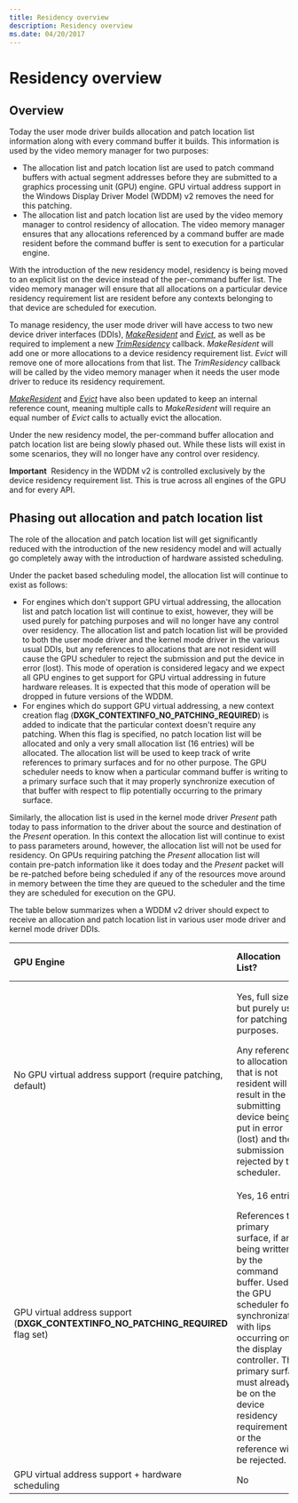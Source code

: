 ```yaml
---
title: Residency overview
description: Residency overview
ms.date: 04/20/2017
---
```


# Residency overview


## <span id="Overview"></span><span id="overview"></span><span id="OVERVIEW"></span>Overview


Today the user mode driver builds allocation and patch location list information along with every command buffer it builds. This information is used by the video memory manager for two purposes:

-   The allocation list and patch location list are used to patch command buffers with actual segment addresses before they are submitted to a graphics processing unit (GPU) engine. GPU virtual address support in the Windows Display Driver Model (WDDM) v2 removes the need for this patching.
-   The allocation list and patch location list are used by the video memory manager to control residency of allocation. The video memory manager ensures that any allocations referenced by a command buffer are made resident before the command buffer is sent to execution for a particular engine.

With the introduction of the new residency model, residency is being moved to an explicit list on the device instead of the per-command buffer list. The video memory manager will ensure that all allocations on a particular device residency requirement list are resident before any contexts belonging to that device are scheduled for execution.

To manage residency, the user mode driver will have access to two new device driver interfaces (DDIs), [*MakeResident*](/windows-hardware/drivers/ddi/d3dumddi/nc-d3dumddi-pfnd3dddi_makeresidentcb) and [*Evict*](/windows-hardware/drivers/ddi/d3dumddi/nc-d3dumddi-pfnd3dddi_evictcb), as well as be required to implement a new [*TrimResidency*](/windows-hardware/drivers/ddi/d3dumddi/nc-d3dumddi-pfnd3dddi_trimresidencyset) callback. *MakeResident* will add one or more allocations to a device residency requirement list. *Evict* will remove one of more allocations from that list. The *TrimResidency* callback will be called by the video memory manager when it needs the user mode driver to reduce its residency requirement.

[*MakeResident*](/windows-hardware/drivers/ddi/d3dumddi/nc-d3dumddi-pfnd3dddi_makeresidentcb) and [*Evict*](/windows-hardware/drivers/ddi/d3dumddi/nc-d3dumddi-pfnd3dddi_evictcb) have also been updated to keep an internal reference count, meaning multiple calls to *MakeResident* will require an equal number of *Evict* calls to actually evict the allocation.

Under the new residency model, the per-command buffer allocation and patch location list are being slowly phased out. While these lists will exist in some scenarios, they will no longer have any control over residency.

**Important**  Residency in the WDDM v2 is controlled exclusively by the device residency requirement list. This is true across all engines of the GPU and for every API.

 

## <span id="Phasing_out_allocation_and_patch_location_list"></span><span id="phasing_out_allocation_and_patch_location_list"></span><span id="PHASING_OUT_ALLOCATION_AND_PATCH_LOCATION_LIST"></span>Phasing out allocation and patch location list


The role of the allocation and patch location list will get significantly reduced with the introduction of the new residency model and will actually go completely away with the introduction of hardware assisted scheduling.

Under the packet based scheduling model, the allocation list will continue to exist as follows:

-   For engines which don't support GPU virtual addressing, the allocation list and patch location list will continue to exist, however, they will be used purely for patching purposes and will no longer have any control over residency. The allocation list and patch location list will be provided to both the user mode driver and the kernel mode driver in the various usual DDIs, but any references to allocations that are not resident will cause the GPU scheduler to reject the submission and put the device in error (lost). This mode of operation is considered legacy and we expect all GPU engines to get support for GPU virtual addressing in future hardware releases. It is expected that this mode of operation will be dropped in future versions of the WDDM.
-   For engines which do support GPU virtual addressing, a new context creation flag (**DXGK\_CONTEXTINFO\_NO\_PATCHING\_REQUIRED**) is added to indicate that the particular context doesn't require any patching. When this flag is specified, no patch location list will be allocated and only a very small allocation list (16 entries) will be allocated. The allocation list will be used to keep track of write references to primary surfaces and for no other purpose. The GPU scheduler needs to know when a particular command buffer is writing to a primary surface such that it may properly synchronize execution of that buffer with respect to flip potentially occurring to the primary surface.

Similarly, the allocation list is used in the kernel mode driver *Present* path today to pass information to the driver about the source and destination of the *Present* operation. In this context the allocation list will continue to exist to pass parameters around, however, the allocation list will not be used for residency. On GPUs requiring patching the *Present* allocation list will contain pre-patch information like it does today and the *Present* packet will be re-patched before being scheduled if any of the resources move around in memory between the time they are queued to the scheduler and the time they are scheduled for execution on the GPU.

The table below summarizes when a WDDM v2 driver should expect to receive an allocation and patch location list in various user mode driver and kernel mode driver DDIs.

<table>
<colgroup>
<col width="33%" />
<col width="33%" />
<col width="33%" />
</colgroup>
<thead>
<tr class="header">
<th align="left">GPU Engine</th>
<th align="left">Allocation List?</th>
<th align="left">Patch Location List?</th>
</tr>
</thead>
<tbody>
<tr class="odd">
<td align="left">No GPU virtual address support (require patching, default)</td>
<td align="left"><p>Yes, full size, but purely use for patching purposes.</p>
Any reference to allocation that is not resident will result in the submitting device being put in error (lost) and the submission rejected by the scheduler.</td>
<td align="left">Yes, full size.</td>
</tr>
<tr class="even">
<td align="left">GPU virtual address support (<strong>DXGK_CONTEXTINFO_NO_PATCHING_REQUIRED</strong> flag set)</td>
<td align="left"><p>Yes, 16 entries.</p>
References the primary surface, if any, being written to by the command buffer. Used by the GPU scheduler for synchronization with lips occurring on the display controller. The primary surface must already be on the device residency requirement list or the reference will be rejected.</td>
<td align="left">No</td>
</tr>
<tr class="odd">
<td align="left">GPU virtual address support + hardware scheduling</td>
<td align="left">No</td>
<td align="left">No</td>
</tr>
</tbody>
</table>

 

 


